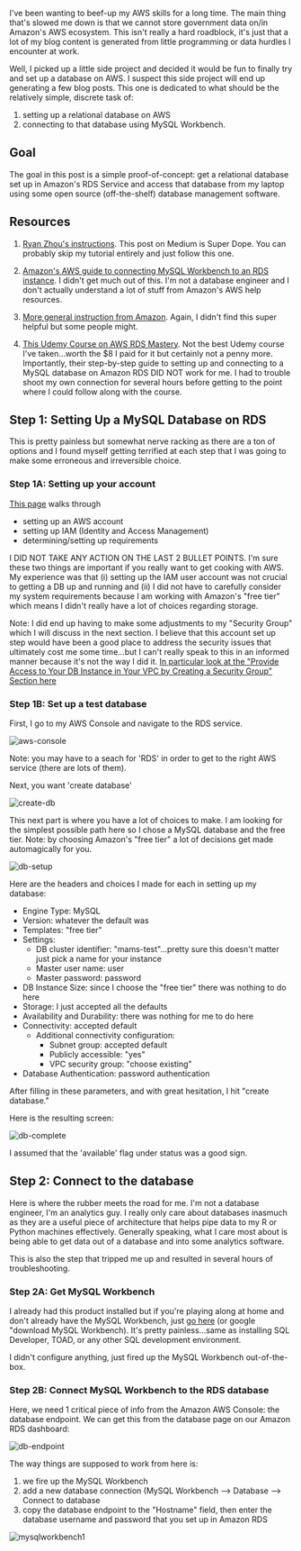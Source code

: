 I've been wanting to beef-up my AWS skills for a long time. The main thing that's slowed me down is that we cannot store government data on/in Amazon's AWS ecosystem. This isn't really a hard roadblock, it's just that a lot of my blog content is generated from little programming or data hurdles I encounter at work. 

Well, I picked up a little side project and decided it would be fun to finally try and set up a database on AWS. I suspect this side project will end up generating a few blog posts. This one is dedicated to what should be the relatively simple, discrete task of:

1. setting up a relational database on AWS
2. connecting to that database using MySQL Workbench.

## Goal

The goal in this post is a simple proof-of-concept: get a relational database set up in Amazon's RDS Service and access that database from my laptop using some open source (off-the-shelf) database management software.

## Resources

1. [Ryan Zhou's instructions](https://medium.com/@ryanzhou7/connecting-a-mysql-workbench-to-amazon-web-services-relational-database-service-36ae1f23d424). This post on Medium is Super Dope. You can probably skip my tutorial entirely and just follow this one.

2. [Amazon's AWS guide to connecting MySQL Workbench to an RDS instance](https://aws.amazon.com/premiumsupport/knowledge-center/connect-rds-mysql-workbench/). I didn't get much out of this. I'm not a database engineer and I don't actually understand a lot of stuff from Amazon's AWS help resources.

3. [More general instruction from Amazon](https://docs.aws.amazon.com/AmazonRDS/latest/UserGuide/CHAP_GettingStarted.html). Again, I didn't find this super helpful but some people might.

4. [This Udemy Course on AWS RDS Mastery](https://www.udemy.com/course/aws-master-class-databases-in-the-cloud-with-aws-rds/). Not the best Udemy course I've taken...worth the $8 I paid for it but certainly not a penny more. Importantly, their step-by-step guide to setting up and connecting to a MySQL database on Amazon RDS DID NOT work for me. I had to trouble shoot my own connection for several hours before getting to the point where I could follow along with the course.

## Step 1: Setting Up a MySQL Database on RDS

This is pretty painless but somewhat nerve racking as there are a ton of options and I found myself getting terrified at each step that I was going to make some erroneous and irreversible choice.

### Step 1A: Setting up your account

[This page](https://docs.aws.amazon.com/AmazonRDS/latest/UserGuide/CHAP_SettingUp.html) walks through 

* setting up an AWS account
* setting up IAM (Identity and Access Management)
* determining/setting up requirements

I DID NOT TAKE ANY ACTION ON THE LAST 2 BULLET POINTS. I'm sure these two things are important if you really want to get cooking with AWS. My experience was that (i) setting up the IAM user account was not crucial to getting a DB up and running and (ii) I did not have to carefully consider my system requirements because I am working with Amazon's "free tier" which means I didn't really have a lot of choices regarding storage.

Note: I did end up having to make some adjustments to my "Security Group" which I will discuss in the next section. I believe that this account set up step would have been a good place to address the security issues that ultimately cost me some time...but I can't really speak to this in an informed manner because it's not the way I did it. [In particular look at the "Provide Access to Your DB Instance in Your VPC by Creating a Security Group" Section here](https://docs.aws.amazon.com/AmazonRDS/latest/UserGuide/CHAP_SettingUp.html#CHAP_SettingUp.IAM)


### Step 1B: Set up a test database

First, I go to my AWS Console and navigate to the RDS service. 

![aws-console](/images/aws-rds-home.png)

Note: you may have to a seach for 'RDS' in order to get to the right AWS service (there are lots of them).

Next, you want 'create database'

![create-db](/images/aws-rds-create-db.png)

This next part is where you have a lot of choices to make. I am looking for the simplest possible path here so I chose a MySQL database and the free tier. Note: by choosing Amazon's "free tier" a lot of decisions get made automagically for you.

![db-setup](/images/db-setup-1.png)

Here are the headers and choices I made for each in setting up my database:

* Engine Type: MySQL
* Version: whatever the default was
* Templates: "free tier"
* Settings:
    - DB cluster identifier: "mams-test"...pretty sure this doesn't matter just pick a name for your instance
    - Master user name: user
    - Master password:  password
* DB Instance Size: since I choose the "free tier" there was nothing to do here
* Storage: I just accepted all the defaults
* Availability and Durability: there was nothing for me to do here
* Connectivity: accepted default
    - Additional connectivity configuration: 
        - Subnet group: accepted default
        - Publicly accessible: "yes"
        - VPC security group: "choose existing"
* Database Authentication: password authentication

After filling in these parameters, and with great hesitation, I hit "create database."

Here is the resulting screen:

![db-complete](/images/db-complete.png)

I assumed that the 'available' flag under status was a good sign. 

## Step 2: Connect to the database 

Here is where the rubber meets the road for me. I'm not a database engineer, I'm an analytics guy. I really only care about databases inasmuch as they are a useful piece of architecture that helps pipe data to my R or Python machines effectively. Generally speaking, what I care most about is being able to get data out of a database and into some analytics software.

This is also the step that tripped me up and resulted in several hours of troubleshooting.

### Step 2A: Get MySQL Workbench

I already had this product installed but if you're playing along at home and don't already have the MySQL Workbench, just [go here](https://dev.mysql.com/downloads/workbench/) (or google "download MySQL Workbench). It's pretty painless...same as installing SQL Developer, TOAD, or any other SQL development environment.

I didn't configure anything, just fired up the MySQL Workbench out-of-the-box.

### Step 2B: Connect MySQL Workbench to the RDS database

Here, we need 1 critical piece of info from the Amazon AWS Console: the database endpoint. We can get this from the database page on our Amazon RDS dashboard:

![db-endpoint](/images/db-endpoint.png)

The way things are supposed to work from here is:

1. we fire up the MySQL Workbench
2. add a new database connection (MySQL Workbench --> Database --> Connect to database
3. copy the database endpoint to the "Hostname" field, then enter the database username and password that you set up in Amazon RDS

![mysqlworkbench1](/images/mysqlworkbench-connect.png)


